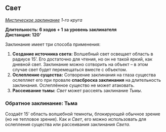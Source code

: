 ## Свет

*[Мистическое заклинание](../arcane.md) 1-го круга*

**Длительность: 6 ходов + 1 за уровень заклинателя**  
**Дистанция: 120’**

Заклинание имеет три способа применения:

1. **Создание источника света:** Волшебный свет освещает область в радиусе 15’. Его достаточно для чтения, но он не такой яркий, как дневной свет. Заклинание можно сотворить на объект – в этом случае свет будет перемещаться вместе с объектом.
2. **Ослепление существа:** Сотворение заклинания на глаза существа ослепляет его при провале **спасброска заклинания** на длительность заклинания. Ослеплённое существо не может атаковать.
3. **Рассеивание тьмы:** *Свет* может рассеять заклинание *Тьмы*.

### Обратное заклинание: Тьма

Создаёт 15’ область волшебной темноты, блокирующей обычное зрение (но не тепловое зрение). Как и *Свет*, его можно использовать для ослепления существа или рассеивания заклинания *Света*.